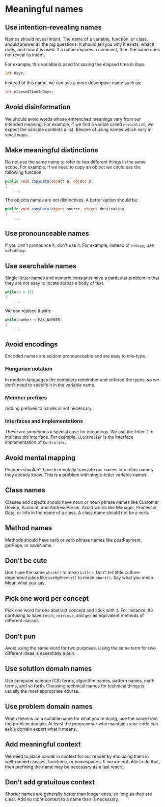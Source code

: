 # Meaningful names

## Use intention-revealing names
Names should reveal intent. The name of a variable, function, or class, should answer all the big questions. It should tell you why it exists, what it does, and how it is used. If a name requires a comment, then the name does not reveal its intent.

For example, this variable is used for saving the elapsed time in days:
```C#
int days;
```
Instead of this name, we can use a more descriptive name such as:
```C#
int elapsedTimeInDays;
```

## Avoid disinformation
We should avoid words whose entrenched meanings vary from our intended meaning.
For example, if we find a varible called `deviceList`, we expect the variable contents a list.
Beware of using names which vary in small ways.

## Make meaningful distinctions
Do not use the same name to refer to two different things in the same scope. For example, if we need to copy an object we could use the following function:
```C#
public void copyData(object a, object b)
{
    ...
```

The objects names are not distinctives. A better option should be:
```C#
public void copyData(object source, object destination)
{
    ...
```

## Use pronounceable names
If you can't pronounce it, don't use it. For example, instead of `vldcpy`, use `validCopy`.

## Use searchable names
Single-letter names and numeric constants have a particular problem in that they are not easy to locate across a body of text.

```C#
while(n < 32)
{
    ...
```
We can replace it with:
```C#
while(number < MAX_NUMBER)
{
    ...
```

## Avoid encodings
Encoded names are seldom pronounceable and are easy to mis-type.

### Hungarian notation
In modern languages the compilers remember and enforce the types, so we don't need to specify it in the variable name.

### Member prefixes
Adding prefixes to names is not necessary.

### Interfaces and implementations
These are sometimes a special case for encodings. We use the letter `I` to indicate the interface. For example, `IController` is the interface implementation of `Controller`.

## Avoid mental mapping
Readers shouldn’t have to mentally translate our names into other names they already know. This is a problem with single-letter variable names.

## Class names
Classes and objects should have noun or noun phrase names like Customer, Device, Account, and AddressParser. Avoid words like Manager, Processor, Data, or Info in the name of a class. A class name should not be a verb.

## Method names
Methods should have verb or verb phrase names like postPayment, getPage, or saveName.

## Don't be cute
Don't use the name `whack()` to mean `kill()`. Don't tell little culture-dependent jokes like `eatMyShorts()` to mean `abort()`.
Say what you mean. Mean what you say.

## Pick one word per concept
Pick one word for one abstract concept and stick with it. For instance, it’s confusing to have `fetch`, `retrieve`, and `get` as equivalent methods of different classes.

## Don’t pun
Avoid using the same word for two purposes. Using the same term for two different ideas is essentially a pun.

## Use solution domain names
Use computer science (CS) terms, algorithm names, pattern names, math terms, and so forth. Choosing technical names for technical things is usually the most appropriate course.

## Use problem domain names
When there is no a suitable name for what you’re doing, use the name from the problem domain. At least the programmer who maintains your code can ask a domain expert what it means.

## Add meaningful context
We need to place names in context for our reader by enclosing them in well-named classes, functions, or namespaces. If we are not able to do that, then prefixing the name may be necessary as a last resort.

## Don’t add gratuitous context
Shorter names are generally better than longer ones, so long as they are clear. Add no more context to a name than is necessary.
